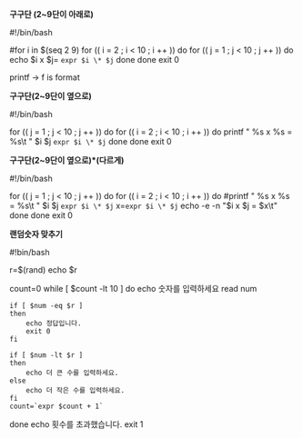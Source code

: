 **구구단 (2~9단이 아래로)**

#!/bin/bash

#for i in $(seq 2 9)
for (( i = 2 ; i < 10 ; i ++ ))
do
	for (( j = 1 ; j < 10 ; j ++ ))
	do
		echo $i x $j= `expr $i \* $j`
	done
done
exit 0



printf -> f is format



**구구단(2~9단이 옆으로)**

#!/bin/bash

for (( j = 1 ; j < 10 ; j ++ ))
do
	for (( i = 2 ; i < 10 ; i ++ ))
	do
		printf " %s x %s = %s\t " $i $j `expr $i \* $j`
	done
done
exit 0



**구구단(2~9단이 옆으로)*(다르게)**

#!/bin/bash

for (( j = 1 ; j < 10 ; j ++ ))
do
	for (( i = 2 ; i < 10 ; i ++ ))
	do
		#printf " %s x %s = %s\t " $i $j `expr $i \* $j`
		x=`expr $i \* $j`
		echo -e -n "$i x $j = $x\t"	
	done
done
exit 0



**랜덤숫자 맞추기**

#!bin/bash

r=$(rand)
echo $r

count=0
while [ $count -lt 10 ]
do
	echo 숫자를 입력하세요
	read num

	if [ $num -eq $r ]
	then
		echo 정답입니다.
		exit 0
	fi
	
	if [ $num -lt $r ]
	then
		echo 더 큰 수를 입력하세요.
	else
		echo 더 작은 수를 입력하세요.
	fi
	count=`expr $count + 1`
done
echo 횟수를 초과했습니다.
exit 1



